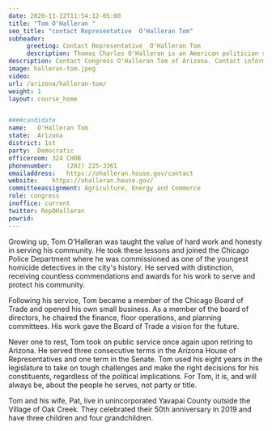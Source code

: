 ```yaml
---
date: 2020-11-22T11:54:12-05:00
title: "Tom O'Halleran "
seo_title: "contact Representative  O'Halleran Tom"
subheader:
     greeting: Contact Representative  O'Halleran Tom 
     description: Thomas Charles O'Halleran is an American politician serving as the U.S. Representative for Arizona's 1st congressional district since 2017. Beginning his political career as a Republican, he was the Arizona State Senator from the 1st district from 2007 to 2009. In 2015, he became a member of the Democratic Party.
description: Contact Congress O'Halleran Tom of Arizona. Contact information for O'Halleran Tom includes email address, phone number, and mailing address.
image: halleran-tom.jpeg
video: 
url: /arizona/halleran-tom/
weight: 1
layout: course_home


####candidate
name:	O'Halleran Tom
state:	Arizona
district: 1st
party:	Democratic
officeroom:	324 CHOB
phonenumber:	(202) 225-3361
emailaddress:	https://ohalleran.house.gov/contact
website:	https://ohalleran.house.gov/
committeeassignment: Agriculture, Energy and Commerce
role: congress
inoffice: current
twitter: RepOHalleran
powrid: 
---
```

Growing up, Tom O'Halleran was taught the value of hard work and honesty in serving his community. He took these lessons and joined the Chicago Police Department where he was commissioned as one of the youngest homicide detectives in the city's history. He served with distinction, receiving countless commendations and awards for his work to serve and protect his community.

Following his service, Tom became a member of the Chicago Board of Trade and opened his own small business. As a member of the board of directors, he chaired the finance, floor operations, and planning committees. His work gave the Board of Trade a vision for the future.

Never one to rest, Tom took on public service once again upon retiring to Arizona. He served three consecutive terms in the Arizona House of Representatives and one term in the Senate. Tom used his eight years in the legislature to take on tough challenges and make the right decisions for his constituents, regardless of the political implications. For Tom, it is, and will always be, about the people he serves, not party or title.

Tom and his wife, Pat, live in unincorporated Yavapai County outside the Village of Oak Creek. They celebrated their 50th anniversary in 2019 and have three children and four grandchildren.